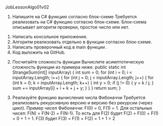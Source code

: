 JobLessonAlgo01v02

1. Напишите на C# функцию согласно блок-схеме
Требуется реализовать на C# функцию согласно блок-схеме. Блок-схема описывает алгоритм
проверки, простое число или нет.

1) Написать консольное приложение.
2) Алгоритм реализовать отдельно в функции согласно блок-схеме.
3) Написать проверочный код в main функции .
4) Код выложить на GitHub.

2. Посчитайте сложность функции
Вычислите асимптотическую сложность функции из примера ниже.
public static int StrangeSum(int[] inputArray)
{
int sum = 0;
for (int i = 0; i < inputArray.Length; i++)
{
for (int j = 0; j < inputArray.Length; j++)
{
for (int k = 0; k < inputArray.Length; k++)
{
int y = 0;
if (j != 0)
{
y = k / j;
} sum += inputArray[i] + i + k + j + y;
}
}
} return sum;
} 

3. Реализуйте функцию вычисления числа Фибоначчи
Требуется реализовать рекурсивную версию и версию без рекурсии (через цикл).
Пример чисел Фибоначчи:
F(0) = 0,
F(1) = 1.
Для остальных чисел:
F(N) = F(N-2) + F(N-1).
То есть для F(2) будет F(2) = F(0) + F(1) = 0 + 1 = 1.
F(3) будет F(3) = F(1) + F(2) = 1 + 1 = 2
